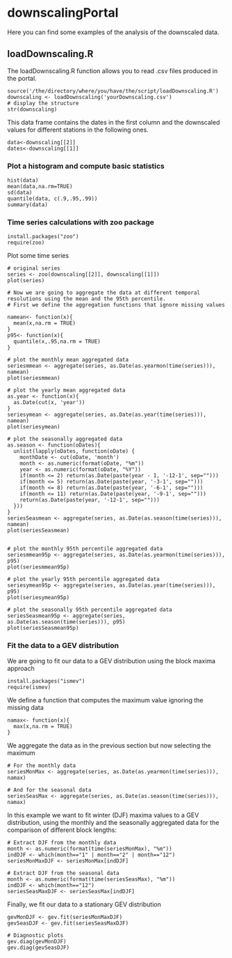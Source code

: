 downscalingPortal
=================

Here you can find some examples of the analysis of the downscaled data.

## loadDownscaling.R ##


The loadDownscaling.R function allows you to read .csv files produced in the portal.

```
source('/the/directory/where/you/have/the/script/loadDownscaling.R')
downscaling <- loadDownscaling('yourDownscaling.csv')
# display the structure
str(downscaling)
```

This data frame contains the dates in the first column and the downscaled values for different stations in the following ones.

```
data<-downscaling[[2]]
dates<-downscaling[[1]]
```

### Plot a histogram and compute basic statistics ###

```
hist(data)
mean(data,na.rm=TRUE)
sd(data)
quantile(data, c(.9,.95,.99))
summary(data)
```

### Time series calculations with zoo package ###

```
install.packages("zoo")
require(zoo)
```

Plot some time series

```
# original series
series <- zoo(downscaling[[2]], downscaling[[1]])
plot(series)

# Now we are going to aggregate the data at different temporal resolutions using the mean and the 95th percentile.
# First we define the aggregation functions that ignore missing values

namean<- function(x){
  mean(x,na.rm = TRUE)
}
p95<- function(x){
  quantile(x,.95,na.rm = TRUE)
}

# plot the monthly mean aggregated data
seriesmmean <- aggregate(series, as.Date(as.yearmon(time(series))), namean)
plot(seriesmmean)

# plot the yearly mean aggregated data
as.year <- function(x){
  as.Date(cut(x, 'year'))
}
seriesymean <- aggregate(series, as.Date(as.year(time(series))), namean)
plot(seriesymean)

# plot the seasonally aggregated data
as.season <- function(oDates){
  unlist(lapply(oDates, function(oDate) {
    monthDate <- cut(oDate, 'month')
    month <- as.numeric(format(oDate, "%m"))
    year <- as.numeric(format(oDate, "%Y"))
    if(month <= 2) return(as.Date(paste(year - 1, '-12-1', sep="")))
    if(month <= 5) return(as.Date(paste(year, '-3-1', sep="")))
    if(month <= 8) return(as.Date(paste(year, '-6-1', sep="")))
    if(month <= 11) return(as.Date(paste(year, '-9-1', sep="")))
    return(as.Date(paste(year, '-12-1', sep="")))
  }))
}
seriesSeasmean <- aggregate(series, as.Date(as.season(time(series))), namean)
plot(seriesSeasmean)


# plot the monthly 95th percentile aggregated data
seriesmmean95p <- aggregate(series, as.Date(as.yearmon(time(series))), p95)
plot(seriesmmean95p)

# plot the yearly 95th percentile aggregated data
seriesymean95p <- aggregate(series, as.Date(as.year(time(series))), p95)
plot(seriesymean95p)

# plot the seasonally 95th percentile aggregated data
seriesSeasmean95p <- aggregate(series, as.Date(as.season(time(series))), p95)
plot(seriesSeasmean95p)

```


### Fit the data to a GEV distribution ###

We are going to fit our data to a GEV distribution using the block maxima approach

```
install.packages("ismev")
require(ismev)
```

We define a function that computes the maximum value ignoring the missing data

```
namax<- function(x){
  max(x,na.rm = TRUE)
}
```

We aggregate the data as in the previous section but now selecting the maximum

```
# For the monthly data
seriesMonMax <- aggregate(series, as.Date(as.yearmon(time(series))), namax)

# And for the seasonal data
seriesSeasMax <- aggregate(series, as.Date(as.season(time(series))), namax)
```

In this example we want to fit winter (DJF) maxima values to a GEV distribution, 
using the monthly and the seasonally aggregated data for the comparison of 
different block lengths:

```
# Extract DJF from the monthly data
month <- as.numeric(format(time(seriesMonMax), "%m"))
indDJF <- which(month=="1" | month=="2" | month=="12")
seriesMonMaxDJF <- seriesMonMax[indDJF]

# Extract DJF from the seasonal data
month <- as.numeric(format(time(seriesSeasMax), "%m"))
indDJF <- which(month=="12")
seriesSeasMaxDJF <- seriesSeasMax[indDJF]
```

Finally, we fit our data to a stationary GEV distribution

```
gevMonDJF <- gev.fit(seriesMonMaxDJF)
gevSeasDJF <- gev.fit(seriesSeasMaxDJF)

# Diagnostic plots
gev.diag(gevMonDJF)
gev.diag(gevSeasDJF)
```


